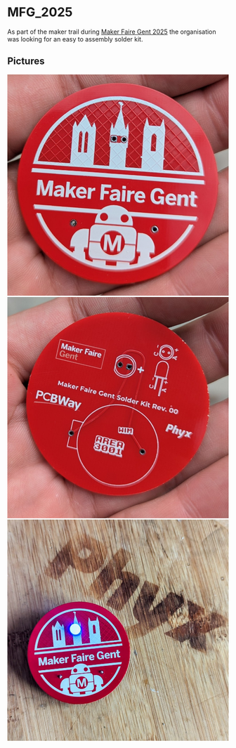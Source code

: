 # MFG_2025
As part of the maker trail during [Maker Faire Gent 2025](https://www.makerfairegent.be/) the organisation was looking for an easy to assembly solder kit.

## Pictures

![Bare PCB front](media/PCB_front.jpg)
![Bare PCB back](media/PCB_back.jpg)
![Assembled board](media/Assembled.jpg)